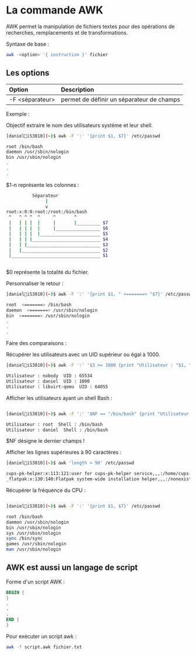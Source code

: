 # La commande AWK

AWK permet la manipulation de fichiers textes pour des opérations de recherches, remplacements et de transformations.

Syntaxe de base :

```bash
awk -<option> '{ instruction }' fichier 
```

## Les options

| Option | Description |
|:---|:---|
| -F <séparateur> | permet de définir un séparateur de champs |

Exemple :

Objectif extraire le nom des utilisateurs système et leur shell.

```bash
[daniel🐧iS3810](~)$ awk -F ':' '{print $1, $7}' /etc/passwd

root /bin/bash
daemon /usr/sbin/nologin
bin /usr/sbin/nologin
.
.
.
```

$1-n représente les colonnes :

```bash
          Séparateur
               |  
               v 
root:x:0:0:root:/root:/bin/bash
 ^   ^ ^ ^  ^     ^       ^
 |   | | |  |     |       |_________ $7
 |   | | |  |     |_________________ $6
 |   | | |  |_______________________ $5
 |   | | |__________________________ $4
 |   | |____________________________ $3
 |   |______________________________ $2
 |__________________________________ $1
   
```

$0 représente la totalité du fichier.

Personnaliser le retour :

```bash
[daniel🐧iS3810](~)$ awk -F ':' '{print $1, " <=======> "$7}' /etc/passwd

root  <=======> /bin/bash
daemon  <=======> /usr/sbin/nologin
bin  <=======> /usr/sbin/nologin
.
.
.
```

Faire des comparaisons :

Récupérer les utilisateurs avec un UID supérieur ou égal à 1000.

```bash
[daniel🐧iS3810](~)$ awk -F ':' '$3 >= 1000 {print "Utilisateur : "$1, " UID : "$3}' /etc/passwd

Utilisateur : nobody  UID : 65534
Utilisateur : daniel  UID : 1000
Utilisateur : libvirt-qemu  UID : 64055

```

Afficher les utilisateurs ayant un shell Bash :

```bash

[daniel🐧iS3810](~)$ awk -F ':' '$NF == "/bin/bash" {print "Utilisateur : "$1, " Shell : "$NF}' /etc/passwd

Utilisateur : root  Shell : /bin/bash
Utilisateur : daniel  Shell : /bin/bash

```

$NF désigne le dernier champs !

Afficher les lignes supérieures à 90 caractères :

```bash
[daniel🐧iS3810](~)$ awk 'length > 90' /etc/passwd

cups-pk-helper:x:113:121:user for cups-pk-helper service,,,:/home/cups-pk-helper:/usr/sbin/nologin
_flatpak:x:130:140:Flatpak system-wide installation helper,,,:/nonexistent:/usr/sbin/nologin

```

Récupérer la fréquence du CPU :

```bash

```

```bash
[daniel🐧iS3810](~)$ awk -F ':' '{print $1, $7}' /etc/passwd

root /bin/bash
daemon /usr/sbin/nologin
bin /usr/sbin/nologin
sys /usr/sbin/nologin
sync /bin/sync
games /usr/sbin/nologin
man /usr/sbin/nologin

```

## AWK est aussi un langage de script 

Forme d'un script AWK :

```awk
BEGIN {
}
.
.
.
END {
}
```

Pour exécuter un script awk :

```bash
awk -f script.awk fichier.txt

```